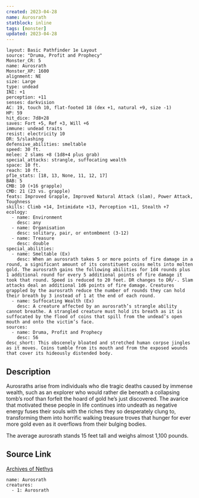 ```yaml
---
created: 2023-04-28
name: Aurosrath
statblock: inline
tags: [monster]
updated: 2023-04-28
---
```

```statblock
layout: Basic Pathfinder 1e Layout
source: "Druma, Profit and Prophecy"
Monster_CR: 5
name: Aurosrath
Monster_XP: 1600
alignment: NE
size: Large
type: undead
INI: +1
perception: +11
senses: darkvision
AC: 19, touch 10, flat-footed 18 (dex +1, natural +9, size -1)
HP: 59
hit_dice: 7d8+28
saves: Fort +5, Ref +3, Will +6
immune: undead traits
resist: electricity 10
DR: 5/slashing
defensive_abilities: smeltable
speed: 30 ft.
melee: 2 slams +8 (1d8+4 plus grab)
special_attacks: strangle, suffocating wealth
space: 10 ft.
reach: 10 ft.
pf1e_stats: [18, 13, None, 11, 12, 17]
BAB: 5
CMB: 10 (+16 grapple)
CMD: 21 (23 vs. grapple)
feats: Improved Grapple, Improved Natural Attack (slam), Power Attack, Toughness
skills: Climb +14, Intimidate +13, Perception +11, Stealth +7
ecology:
  - name: Environment
    desc: any
  - name: Organisation
    desc: solitary, pair, or entombment (3-12)
  - name: Treasure
    desc: double
special_abilities:
  - name: Smeltable (Ex)
    desc: When an aurosrath takes 5 or more points of fire damage in a round, a significant amount of its constituent coins melts into molten gold. The aurosrath gains the following abilities for 1d4 rounds plus 1 additional round for every 5 additional points of fire damage it took that round. Speed is reduced to 20 feet. DR changes to DR/-. Slam attacks deal an additional 1d6 points of fire damage. Creatures grappled by the aurosrath reduce the number of rounds they can hold their breath by 3 instead of 1 at the end of each round.
  - name: Suffocating Wealth (Ex)
    desc: A creature affected by an aurosrath’s strangle ability cannot breathe. A strangled creature must hold its breath as it is suffocated by the flood of coins that spill from the undead’s open mouth and onto the victim’s face.
sources:
  - name: Druma, Profit and Prophecy
    desc: 56
desc_short: This obscenely bloated and stretched human corpse jingles as it moves. Coins tumble from its mouth and from the exposed wounds that cover its hideously distended body.
```
## Description
Aurosraths arise from individuals who die tragic deaths caused by immense wealth, such as an explorer who would rather die beneath a collapsing tomb’s roof than forfeit the hoard of gold he’s just discovered. The avarice that motivated these people in life continues into undeath as negative energy fuses their souls with the riches they so desperately clung to, transforming them into horrific walking treasure troves that hunger for ever more gold even as it overflows from their bulging bodies.

 The average aurosrath stands 15 feet tall and weighs almost 1,100 pounds.
## Source Link
[Archives of Nethys](https://aonprd.com/MonsterDisplay.aspx?ItemName=Aurosrath)
```encounter-table
name: Aurosrath
creatures:
  - 1: Aurosrath
```
